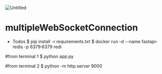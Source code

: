 
![Untitled](https://github.com/mbosoft/multipleWebSocketConnection/assets/35449529/5c660bd9-9ddb-4a47-aeb2-45d9e8486fd0)


# multipleWebSocketConnection
- Todos 
$ pip install -r requirements.txt
$ docker run -d --name fastapi-redis -p 6379:6379 redi

#from terminal 1
$ python app.py

#from terminal 2
$ python -m http.server  9000
